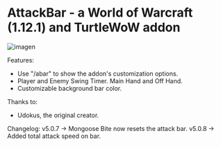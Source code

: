 AttackBar - a World of Warcraft (1.12.1) and TurtleWoW addon
============================================================

![imagen](https://github.com/Siventt/AttackBar/assets/72410600/5df86e2f-3af7-49bd-9a7b-f8f58ea4f581)

Features:
- Use "/abar" to show the addon's customization options.
- Player and Enemy Swing Timer. Main Hand and Off Hand.
- Customizable background bar color.

Thanks to:
- Udokus, the original creator.

Changelog:
v5.0.7 -> Mongoose Bite now resets the attack bar.
v5.0.8 -> Added total attack speed on bar.